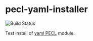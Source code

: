 pecl-yaml-installer
===================

![Build Status](https://github.com/bd808/pecl-yaml-installer/actions/workflows/main.yml/badge.svg)

Test install of [yaml PECL][] module.

[yaml PECL]: http://pecl.php.net/package/yaml
